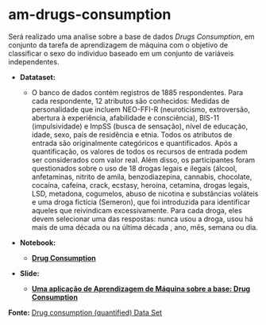 # am-drugs-consumption

Será realizado uma analise sobre a base de dados *Drugs Consumption*, em conjunto da tarefa de aprendizagem de máquina com o objetivo de classificar o sexo do individuo baseado em um conjunto de variáveis independentes.

* **Datataset:**

    - O banco de dados contém registros de 1885 respondentes. Para cada respondente, 12 atributos são conhecidos: Medidas de personalidade que incluem NEO-FFI-R (neuroticismo, extroversão, abertura à experiência, afabilidade e consciência), BIS-11 (impulsividade) e ImpSS (busca de sensação), nível de educação, idade, sexo, país de residência e etnia. Todos os atributos de entrada são originalmente categóricos e quantificados. Após a quantificação, os valores de todos os recursos de entrada podem ser considerados com valor real. Além disso, os participantes foram questionados sobre o uso de 18 drogas legais e ilegais (álcool, anfetaminas, nitrito de amila, benzodiazepina, cannabis, chocolate, cocaína, cafeína, crack, ecstasy, heroína, cetamina, drogas legais, LSD, metadona, cogumelos, abuso de nicotina e substâncias voláteis e uma droga fictícia (Semeron), que foi introduzida para identificar aqueles que reivindicam excessivamente. Para cada droga, eles devem selecionar uma das respostas: nunca usou a droga, usou há mais de uma década ou na última década , ano, mês, semana ou dia.


* **Notebook:**

    - [**Drug Consumption**](https://colab.research.google.com/github/Manuelfjr/am-drugs-consumption/blob/main/relatorio01_ml.ipynb)

* **Slide:**

    - [**Uma aplicação de Aprendizagem de Máquina sobre a base: Drug Consumption**](https://www.overleaf.com/8953121427cmdfrgpkzzfk)

**Fonte:** [Drug consumption (quantified) Data Set](https://archive.ics.uci.edu/ml/datasets/Drug+consumption+%28quantified%29)